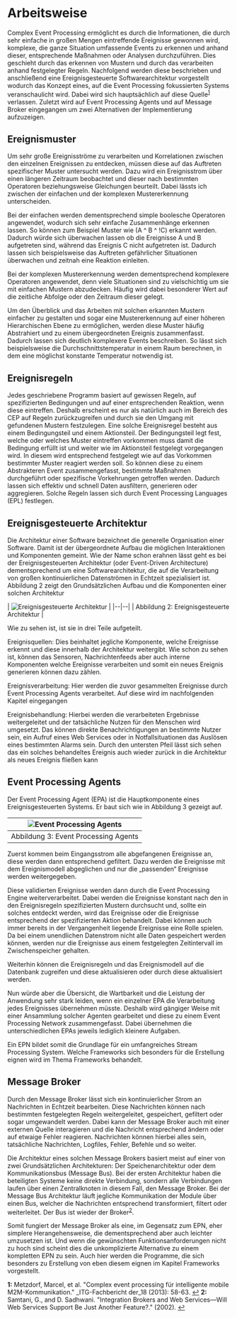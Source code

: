 ﻿# Arbeitsweise

Complex Event Processing ermöglicht es durch die Informationen, die durch sehr einfache in großen Mengen eintreffende Ereignisse gewonnen wird, komplexe, die ganze Situation umfassende Events zu erkennen und anhand dieser, entsprechende Maßnahmen oder Analysen durchzuführen. Dies geschieht durch das erkennen von Mustern und durch das verarbeiten anhand festgelegter Regeln. Nachfolgend werden diese beschrieben und anschließend eine Ereignisgesteuerte Softwarearchitektur vorgestellt wodurch das Konzept eines, auf die Event Processing fokussierten Systems veranschaulicht wird. Dabei wird sich hauptsächlich auf diese Quelle<sup id="a1">[1](#f1)</sup> verlassen. Zuletzt wird auf Event Processing Agents und auf Message Broker eingegangen um zwei Alternativen der Implementierung aufzuzeigen.

## Ereignismuster

Um sehr große Ereignisströme zu verarbeiten und Korrelationen zwischen den einzelnen Ereignissen zu entdecken, müssen diese auf das Auftreten spezifischer Muster untersucht werden. Dazu wird ein Ereignisstrom über einen längeren Zeitraum beobachtet und dieser nach bestimmten Operatoren beziehungsweise Gleichungen beurteilt. Dabei lässts ich zwischen der einfachen und der komplexen Mustererkennung unterscheiden.

Bei der einfachen werden dementsprechend simple boolesche Operatoren angewendet, wodurch sich sehr einfache Zusammenhänge erkennen lassen. So können zum Beispiel Muster wie (A ^ B ^ !C) erkannt werden. Dadurch würde sich überwachen lassen ob die Ereignisse A und B aufgetreten sind, während das Ereignis C nicht aufgetreten ist. Dadurch lassen sich beispielsweise das Auftreten gefährlicher Situationen überwachen und zeitnah eine Reaktion einleiten.

Bei der komplexen Mustererkennung werden dementsprechend komplexere Operatoren angewendet, denn viele Situationen sind zu vielschichtig um sie mit einfachen Mustern abzudecken. Häufig wird dabei besonderer Wert auf die zeitliche Abfolge oder den Zeitraum dieser gelegt.

Um den Überblick und das Arbeiten mit solchen erkannten Mustern einfacher zu gestalten und sogar eine Mustererkennung auf einer höheren Hierarchischen Ebene zu ermöglichen, werden diese Muster häufig Abstrahiert und zu einem übergeordneten Ereignis zusammenfasst. Dadurch lassen sich deutlich komplexere Events beschreiben. So lässt sich beispielsweise die Durchschnittstemperatur in einem Raum berechnen, in dem eine möglichst konstante Temperatur notwendig ist.

## Ereignisregeln

Jedes geschriebene Programm basiert auf gewissen Regeln, auf spezifizierten Bedingungen und auf einer entsprechenden Reaktion, wenn diese eintreffen. Deshalb erscheint es nur als natürlich auch im Bereich des CEP auf Regeln zurückzugreifen und durch sie den Umgang mit gefundenen Mustern festzulegen. Eine solche Ereignisregel besteht aus einem Bedingungsteil und einem Aktionsteil. Der Bedingungsteil legt fest, welche oder welches Muster eintreffen vorkommen muss damit die Bedingung erfüllt ist und weiter wie im Aktionsteil festgelegt vorgegangen wird. In diesem wird entsprechend festgelegt wie auf das Vorkommen bestimmter Muster reagiert werden soll. So können diese zu einem Abstrakteren Event zusammengefasst, bestimmte Maßnahmen durchgeführt oder spezifische Vorkehrungen getroffen werden. Dadurch lassen sich effektiv und schnell Daten ausfiltern, generieren oder aggregieren.
Solche Regeln lassen sich durch Event Processing Languages (EPL) festlegen.

## Ereignisgesteuerte Architektur

Die Architektur einer Software bezeichnet die generelle Organisation einer Software. Damit ist der übergeordnete Aufbau die möglichen Interaktionen und Komponenten gemeint. Wie der Name schon erahnen lässt geht es bei der Ereignisgesteuerten Architektur (oder Event-Driven Architecture) dementsprechend um eine Softwarearchitektur, die auf die Verarbeitung von großen kontinuierlichen Datenströmen in Echtzeit spezialisiert ist. Abbildung 2 zeigt den Grundsätzlichen Aufbau und die Komponenten einer solchen Architektur

| ![Ereignisgesteuerte Architektur](https://s15.directupload.net/images/190115/29xj33kk.png) |
|--|--|
| Abbildung 2: Ereignisgesteuerte Architektur |




Wie zu sehen ist, ist sie in drei Teile aufgeteilt.

Ereignisquellen: Dies beinhaltet jegliche Komponente, welche Ereignisse erkennt und diese innerhalb der Architektur weitergibt. Wie schon zu sehen ist, können das Sensoren, Nachrichtenfeeds aber auch interne Komponenten welche Ereignisse verarbeiten und somit ein neues Ereignis generieren können dazu zählen.

Ereignisverarbeitung: Hier werden die zuvor gesammelten Ereignisse durch Event Processing Agents verarbeitet. Auf diese wird im nachfolgenden Kapitel eingegangen

Ereignisbehandlung: Hierbei werden die verarbeiteten Ergebnisse weitergeleitet und der tatsächliche Nutzen für den Menschen wird umgesetzt. Das können direkte Benachrichtigungen an bestimmte Nutzer sein, ein Aufruf eines Web Services oder in Notfallsituationen das Auslösen eines bestimmten Alarms sein. Durch den untersten Pfeil lässt sich sehen das ein solches behandeltes Ereignis auch wieder zurück in die Architektur als neues Ereignis fließen kann

## Event Processing Agents

Der Event Processing Agent (EPA) ist die Hauptkomponente eines Ereignisgesteuerten Systems. Er baut sich wie in Abbildung 3 gezeigt auf.

| ![Event Processing Agents](https://s15.directupload.net/images/190115/39j36dts.png) |
|--|
| Abbildung 3: Event Processing Agents |  


Zuerst kommen beim Eingangsstrom alle abgefangenen Ereignisse an, diese werden dann entsprechend gefiltert. Dazu werden die Ereignisse mit dem Ereignismodell abgeglichen und nur die „passenden“ Ereignisse werden weitergegeben.

Diese validierten Ereignisse werden dann durch die Event Processing Engine weiterverarbeitet. Dabei werden die Ereignisse konstant nach den in den Ereignisregeln spezifizierten Mustern durchsucht und, sollte ein solches entdeckt werden, wird das Ereignisse oder die Ereignisse entsprechend der spezifizierten Aktion behandelt. Dabei können auch immer bereits in der Vergangenheit liegende Ereignisse eine Rolle spielen. Da bei einem unendlichen Datenstrom nicht alle Daten gespeichert werden können, werden nur die Ereignisse aus einem festgelegten Zeitintervall im Zwischenspeicher gehalten.

Weiterhin können die Ereignisregeln und das Ereignismodell auf die Datenbank zugreifen und diese aktualisieren oder durch diese aktualisiert werden.

Nun würde aber die Übersicht, die Wartbarkeit und die Leistung der Anwendung sehr stark leiden, wenn ein einzelner EPA die Verarbeitung jedes Ereignisses übernehmen müsste. Deshalb wird gängiger Weise mit einer Ansammlung solcher Agenten gearbeitet und diese zu einem Event Processing Network zusammengefasst. Dabei übernehmen die unterschiedlichen EPAs jeweils lediglich kleinere Aufgaben.

Ein EPN bildet somit die Grundlage für ein umfangreiches Stream Processing System. Welche Frameworks sich besonders für die Erstellung eignen wird im Thema Frameworks behandelt.

## Message Broker

Durch den Message Broker lässt sich ein kontinuierlicher Strom an Nachrichten in Echtzeit bearbeiten. Diese Nachrichten können nach bestimmten festgelegten Regeln weitergeleitet, gespeichert, gefiltert oder sogar umgewandelt werden. Dabei kann der Message Broker auch mit einer externen Quelle interagieren und die Nachricht entsprechend ändern oder auf etwaige Fehler reagieren. Nachrichten können hierbei alles sein, tatsächliche Nachrichten, Logfiles, Fehler, Befehle und so weiter.

Die Architektur eines solchen Message Brokers basiert meist auf einer von zwei Grundsätzlichen Architekturen: Der Speichenarchitektur oder dem Kommunikationsbus (Message Bus). Bei der ersten Architektur haben die beteiligten Systeme keine direkte Verbindung, sondern alle Verbindungen laufen über einen Zentralknoten in diesem Fall, den Message Broker. Bei der Message Bus Architektur läuft jegliche Kommunikation der Module über einen Bus, welcher die Nachrichten entsprechend transformiert, filtert oder weiterleitet. Der Bus ist wieder der Broker<sup id="a2">[2](#f2)</sup>.

Somit fungiert der Message Broker als eine, im Gegensatz zum EPN, eher simplere Herangehensweise, die dementsprechend aber auch leichter umzusetzen ist. Und wenn die gewünschten Funktionsanforderungen nicht zu hoch sind scheint dies die unkomplizierte Alternative zu einem kompletten EPN zu sein. Auch hier werden die Programme, die sich besonders zu Erstellung von eben diesem eignen im Kapitel Frameworks vorgestellt.

<b id="f1">1:</b> Metzdorf, Marcel, et al. "Complex event processing für intelligente mobile M2M-Kommunikation." _ITG-Fachbericht der_18 (2013): 58-63. [↩](#a1)
<b id="f2">2:</b> Samtani, G., and D. Sadhwani. "Integration Brokers and Web Services—Will Web Services Support Be Just Another Feature?." (2002). [↩](#a2)

